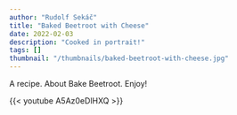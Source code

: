 ```yaml
---
author: "Rudolf Sekáč"
title: "Baked Beetroot with Cheese"
date: 2022-02-03
description: "Cooked in portrait!"
tags: []
thumbnail: "/thumbnails/baked-beetroot-with-cheese.jpg"
---
```

A recipe.
About Bake Beetroot.
Enjoy!

{{< youtube A5Az0eDlHXQ >}}
